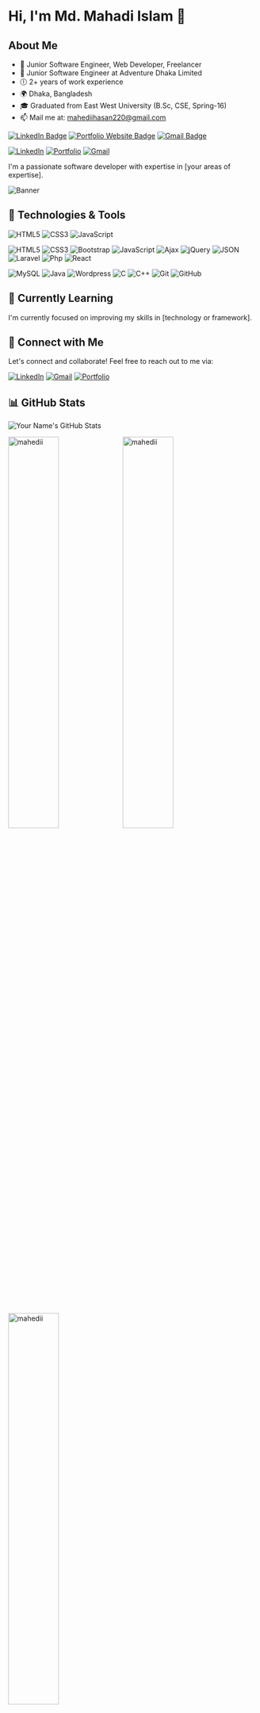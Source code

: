 
<!--
**Mahedii/Mahedii** is a ✨ _special_ ✨ repository because its `README.md` (this file) appears on your GitHub profile.
-->

<!-- Replace with your name and optional introduction -->
# Hi, I'm Md. Mahadi Islam 👋

## About Me

- 🌟 Junior Software Engineer, Web Developer, Freelancer
- 💼 Junior Software Engineer at Adventure Dhaka Limited
- 🕕 2+ years of work experience
- 🌍 Dhaka, Bangladesh
- 🎓 Graduated from East West University (B.Sc, CSE, Spring-16)
- 📫 Mail me at: <a href="mailto:mahediihasan220@gmail.com">mahediihasan220@gmail.com</a>

[![LinkedIn Badge](https://img.shields.io/badge/LinkedIn-Connect-blue?style=flat-square&logo=linkedin)](https://www.linkedin.com/in/md-mahadi-islam-160b331b8/?originalSubdomain=bd)
[![Portfolio Website Badge](https://img.shields.io/badge/Portfolio-Visit-orange?style=flat-square&logo=google-chrome&logoColor=white)](https://your-portfolio-website-url.com)
[![Gmail Badge](https://img.shields.io/badge/Gmail-Send-red?style=flat-square&logo=gmail&logoColor=white)](mailto:mahediihasan220@gmail.com)

[![LinkedIn](https://img.shields.io/badge/-LinkedIn-blue?style=flat-square&logo=linkedin&logoColor=white&link=[YOUR_LINKEDIN_PROFILE])](https://www.linkedin.com/in/md-mahadi-islam-160b331b8/?originalSubdomain=bd)
[![Portfolio](https://img.shields.io/badge/-Portfolio-black?style=flat-square&link=[YOUR_PORTFOLIO_URL])](https://www.mahadiislam.com)
[![Gmail](https://img.shields.io/badge/-Gmail-blue?style=flat-square&logo=gmail&logoColor=white&link=[mailto:mahediihasan220@gmail.com])](mailto:mahediihasan220@gmail.com)


<!-- Replace with a catchy tagline or short bio -->
I'm a passionate software developer with expertise in [your areas of expertise].

<!-- Add a visually appealing banner or GIF to make it more attractive -->
![Banner](path/to/banner-image.gif)

## 🔧 Technologies & Tools

<!-- List the technologies and tools you're proficient in -->
![HTML5](https://img.shields.io/badge/-HTML5-E34F26?style=flat-square&logo=html5&logoColor=white)
![CSS3](https://img.shields.io/badge/-CSS3-1572B6?style=flat-square&logo=css3)
![JavaScript](https://img.shields.io/badge/-JavaScript-F7DF1E?style=flat-square&logo=javascript&logoColor=black)

![HTML5](https://img.shields.io/badge/-HTML5-333333?style=flat&logo=html5)
![CSS3](https://img.shields.io/badge/-CSS3-333333?style=flat&logo=css3)
![Bootstrap](https://img.shields.io/badge/-Bootstrap-333333?style=flat&logo=bootstrap)
![JavaScript](https://img.shields.io/badge/-JavaScript-333333?style=flat&logo=javascript)
![Ajax](https://img.shields.io/badge/-Ajax-333333?style=flat&logo=ajax)
![jQuery](https://img.shields.io/badge/-jQuery-333333?style=flat&logo=jquery)
![JSON](https://img.shields.io/badge/-JSON-333333?style=flat&logo=json)
![Laravel](https://img.shields.io/badge/-Laravel-333333?style=flat&logo=laravel)
![Php](https://img.shields.io/badge/-Php-333333?style=flat&logo=php)
![React](https://img.shields.io/badge/-React-333333?style=flat&logo=react)
<!-- ![Node.js](https://img.shields.io/badge/-Node.js-333333?style=flat&logo=node.js) -->
![MySQL](https://img.shields.io/badge/-MySQL-333333?style=flat&logo=mysql)
![Java](https://img.shields.io/badge/-Java-333333?style=flat&logo=java)
![Wordpress](https://img.shields.io/badge/-Wordpress-333333?style=flat&logo=wordpress)
![C](https://img.shields.io/badge/-C-333333?style=flat&logo=c)
![C++](https://img.shields.io/badge/-C++-333333?style=flat&logo=c++)
![Git](https://img.shields.io/badge/-Git-333333?style=flat&logo=git)
![GitHub](https://img.shields.io/badge/-GitHub-333333?style=flat&logo=github)

<!-- ## 🚀 Projects

- [Project 1](https://github.com/mahedii/SimonGame): Short description of Project 1. -->

## 🌱 Currently Learning

<!-- Mention what you are currently learning or exploring -->
I'm currently focused on improving my skills in [technology or framework].

## 🤝 Connect with Me
Let's connect and collaborate! Feel free to reach out to me via:

[![LinkedIn](https://img.shields.io/badge/-LinkedIn-333333?style=flat&logo=linkedin)](https://www.linkedin.com/in/md-mahadi-islam-160b331b8/?originalSubdomain=bd)
[![Gmail](https://img.shields.io/badge/-Gmail-333333?style=flat&logo=gmail)](mailto:mahediihasan220@gmail.com)
[![Portfolio](https://img.shields.io/badge/-Portfolio-333333?style=flat&logo=dev.to)](https://mahadiislamo.com)

## 📊 GitHub Stats

![Your Name's GitHub Stats](https://github-readme-stats.vercel.app/api?username=mahedii&show_icons=true&theme=radical)

<p>  
    <img width="45%"  src="https://github-readme-stats.vercel.app/api?username=mahedii&show_icons=true&locale=en" alt="mahedii" />
    <img  width="45%" src="https://github-readme-streak-stats.herokuapp.com/?user=mahedii&" alt="mahedii" />
</p>

<p><img  width="45%" src="https://github-readme-stats.vercel.app/api/top-langs?username=mahedii&show_icons=true&locale=en&layout=compact" alt="mahedii" /></p>


<!-- Add interactive badges to display your GitHub stats, followers, and more -->
![GitHub followers](https://img.shields.io/github/followers/mahedii?label=Followers&style=social)
![GitHub stars](https://img.shields.io/github/stars/mahedii?label=Stars&style=social)
![profile count](https://komarev.com/ghpvc/?username=mahedii&color=red)&nbsp;
<!-- ![GitHub contributions](https://img.shields.io/github/last-commit/mahedii/yourrepository?label=Contributions) -->
![GitHub Trophies](https://github-profile-trophy.vercel.app/?username=mahedii&theme=dracula)

<!-- Add a CTA (Call to Action) for others to connect with you -->
I'm always excited to collaborate on new projects or discuss opportunities. Feel free to reach out to me through any of the links above!

<!-- Some inspiration for interactive elements: -->

<!-- Embed an interactive code snippet -->
```javascript
const greeting = "Hello, World!";
console.log(greeting);

